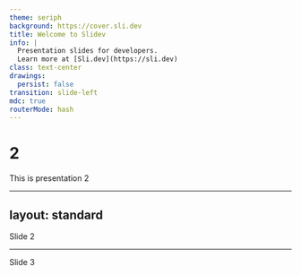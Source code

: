 ```yaml
---
theme: seriph
background: https://cover.sli.dev
title: Welcome to Slidev
info: |
  Presentation slides for developers.
  Learn more at [Sli.dev](https://sli.dev)
class: text-center
drawings:
  persist: false
transition: slide-left
mdc: true
routerMode: hash
---
```


# 2

This is presentation 2

---
layout: standard
---

Slide 2

---

Slide 3
